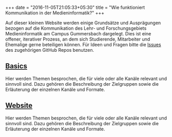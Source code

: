 +++
date = "2016-11-05T21:05:33+05:30"
title = "Wie funktioniert Kommunikation in der Medieninformatik?"
+++

Auf dieser kleinen Website werden einige Grundsätze und Ausprägungen bezogen auf die Kommunikation des Lehr- und Forschungsgebiets Medieninformatik am Campus Gummersbach dargelegt. Dies ist eine offener, iterativer Prozess, an dem sich Studierende, Mitarbeiter und Ehemalige gerne beteiligen können. Für Ideen und Fragen bitte die [Issues](https://github.com/th-koeln/mi-communicate/issues) des zugehörigen GitHub Repos benutzen. 

## [Basics](basics)
Hier werden Themen besprochen, die für viele oder alle Kanäle relevant und sinnvoll sind. Dazu gehören die Beschreibung der Zielgruppen sowie die Erläuterung der einzelnen Kanäle und Formate. 

## [Website](website)
Hier werden Themen besprochen, die für viele oder alle Kanäle relevant und sinnvoll sind. Dazu gehören die Beschreibung der Zielgruppen sowie die Erläuterung der einzelnen Kanäle und Formate. 

